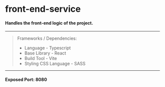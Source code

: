 # front-end-service

#### Handles the front-end logic of the project.

---

> Frameworks / Dependencies:
>
> - Language - Typescript
> - Base Library - React
> - Build Tool - Vite
> - Styling CSS Language - SASS

---

#### Exposed Port: 8080
